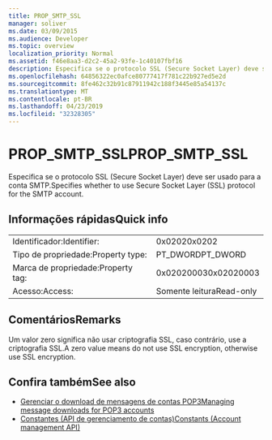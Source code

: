 ```yaml
---
title: PROP_SMTP_SSL
manager: soliver
ms.date: 03/09/2015
ms.audience: Developer
ms.topic: overview
localization_priority: Normal
ms.assetid: f46e8aa3-d2c2-45a2-93fe-1c40107fbf16
description: Especifica se o protocolo SSL (Secure Socket Layer) deve ser usado para a conta SMTP.
ms.openlocfilehash: 64856322ec0afce80777417f781c22b927ed5e2d
ms.sourcegitcommit: 8fe462c32b91c87911942c188f3445e85a54137c
ms.translationtype: MT
ms.contentlocale: pt-BR
ms.lasthandoff: 04/23/2019
ms.locfileid: "32328305"
---
```

# <a name="propsmtpssl"></a><span data-ttu-id="f8764-103">PROP_SMTP_SSL</span><span class="sxs-lookup"><span data-stu-id="f8764-103">PROP_SMTP_SSL</span></span>

<span data-ttu-id="f8764-104">Especifica se o protocolo SSL (Secure Socket Layer) deve ser usado para a conta SMTP.</span><span class="sxs-lookup"><span data-stu-id="f8764-104">Specifies whether to use Secure Socket Layer (SSL) protocol for the SMTP account.</span></span>
  
## <a name="quick-info"></a><span data-ttu-id="f8764-105">Informações rápidas</span><span class="sxs-lookup"><span data-stu-id="f8764-105">Quick info</span></span>

|||
|:-----|:-----|
|<span data-ttu-id="f8764-106">Identificador:</span><span class="sxs-lookup"><span data-stu-id="f8764-106">Identifier:</span></span>  <br/> |<span data-ttu-id="f8764-107">0x0202</span><span class="sxs-lookup"><span data-stu-id="f8764-107">0x0202</span></span>  <br/> |
|<span data-ttu-id="f8764-108">Tipo de propriedade:</span><span class="sxs-lookup"><span data-stu-id="f8764-108">Property type:</span></span>  <br/> |<span data-ttu-id="f8764-109">PT_DWORD</span><span class="sxs-lookup"><span data-stu-id="f8764-109">PT_DWORD</span></span>  <br/> |
|<span data-ttu-id="f8764-110">Marca de propriedade:</span><span class="sxs-lookup"><span data-stu-id="f8764-110">Property tag:</span></span>  <br/> |<span data-ttu-id="f8764-111">0x02020003</span><span class="sxs-lookup"><span data-stu-id="f8764-111">0x02020003</span></span>  <br/> |
|<span data-ttu-id="f8764-112">Acesso:</span><span class="sxs-lookup"><span data-stu-id="f8764-112">Access:</span></span>  <br/> |<span data-ttu-id="f8764-113">Somente leitura</span><span class="sxs-lookup"><span data-stu-id="f8764-113">Read-only</span></span>  <br/> |
   
## <a name="remarks"></a><span data-ttu-id="f8764-114">Comentários</span><span class="sxs-lookup"><span data-stu-id="f8764-114">Remarks</span></span>

<span data-ttu-id="f8764-115">Um valor zero significa não usar criptografia SSL, caso contrário, use a criptografia SSL.</span><span class="sxs-lookup"><span data-stu-id="f8764-115">A zero value means do not use SSL encryption, otherwise use SSL encryption.</span></span>
  
## <a name="see-also"></a><span data-ttu-id="f8764-116">Confira também</span><span class="sxs-lookup"><span data-stu-id="f8764-116">See also</span></span>

- [<span data-ttu-id="f8764-117">Gerenciar o download de mensagens de contas POP3</span><span class="sxs-lookup"><span data-stu-id="f8764-117">Managing message downloads for POP3 accounts</span></span>](managing-message-downloads-for-pop3-accounts.md) 
- [<span data-ttu-id="f8764-118">Constantes (API de gerenciamento de contas)</span><span class="sxs-lookup"><span data-stu-id="f8764-118">Constants (Account management API)</span></span>](constants-account-management-api.md)

